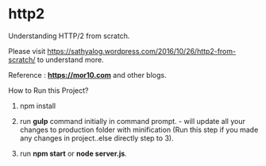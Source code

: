 # http2
Understanding HTTP/2 from scratch.

Please visit https://sathyalog.wordpress.com/2016/10/26/http2-from-scratch/ to understand more.

Reference : **https://mor10.com** and other blogs.


How to Run this Project?

1. npm install

2. run **gulp** command initially in command prompt. - will update all your changes to production folder with minification (Run this step if you made any changes in project..else directly step to 3).

3. run **npm start** or **node server.js**.
